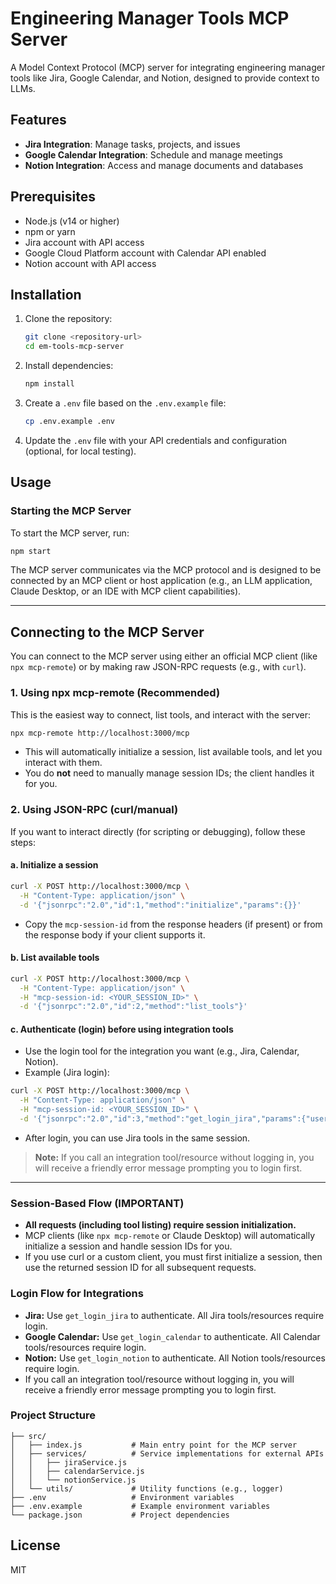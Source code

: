 # Engineering Manager Tools MCP Server

A Model Context Protocol (MCP) server for integrating engineering manager tools like Jira, Google Calendar, and Notion, designed to provide context to LLMs.

## Features

- **Jira Integration**: Manage tasks, projects, and issues
- **Google Calendar Integration**: Schedule and manage meetings
- **Notion Integration**: Access and manage documents and databases

## Prerequisites

- Node.js (v14 or higher)
- npm or yarn
- Jira account with API access
- Google Cloud Platform account with Calendar API enabled
- Notion account with API access

## Installation

1. Clone the repository:
   ```bash
   git clone <repository-url>
   cd em-tools-mcp-server
   ```

2. Install dependencies:
   ```bash
   npm install
   ```

3. Create a `.env` file based on the `.env.example` file:
   ```bash
   cp .env.example .env
   ```

4. Update the `.env` file with your API credentials and configuration (optional, for local testing).

## Usage

### Starting the MCP Server

To start the MCP server, run:

```bash
npm start
```

The MCP server communicates via the MCP protocol and is designed to be connected by an MCP client or host application (e.g., an LLM application, Claude Desktop, or an IDE with MCP client capabilities).

---

## Connecting to the MCP Server

You can connect to the MCP server using either an official MCP client (like `npx mcp-remote`) or by making raw JSON-RPC requests (e.g., with `curl`).

### 1. Using npx mcp-remote (Recommended)

This is the easiest way to connect, list tools, and interact with the server:

```bash
npx mcp-remote http://localhost:3000/mcp
```
- This will automatically initialize a session, list available tools, and let you interact with them.
- You do **not** need to manually manage session IDs; the client handles it for you.

### 2. Using JSON-RPC (curl/manual)

If you want to interact directly (for scripting or debugging), follow these steps:

#### a. Initialize a session
```bash
curl -X POST http://localhost:3000/mcp \
  -H "Content-Type: application/json" \
  -d '{"jsonrpc":"2.0","id":1,"method":"initialize","params":{}}'
```
- Copy the `mcp-session-id` from the response headers (if present) or from the response body if your client supports it.

#### b. List available tools
```bash
curl -X POST http://localhost:3000/mcp \
  -H "Content-Type: application/json" \
  -H "mcp-session-id: <YOUR_SESSION_ID>" \
  -d '{"jsonrpc":"2.0","id":2,"method":"list_tools"}'
```

#### c. Authenticate (login) before using integration tools
- Use the login tool for the integration you want (e.g., Jira, Calendar, Notion).
- Example (Jira login):
```bash
curl -X POST http://localhost:3000/mcp \
  -H "Content-Type: application/json" \
  -H "mcp-session-id: <YOUR_SESSION_ID>" \
  -d '{"jsonrpc":"2.0","id":3,"method":"get_login_jira","params":{"username":"<your-email>","apiToken":"<your-token>","host":"<your-jira-host>"}}'
```
- After login, you can use Jira tools in the same session.

> **Note:** If you call an integration tool/resource without logging in, you will receive a friendly error message prompting you to login first.

---

### Session-Based Flow (IMPORTANT)

- **All requests (including tool listing) require session initialization.**
- MCP clients (like `npx mcp-remote` or Claude Desktop) will automatically initialize a session and handle session IDs for you.
- If you use curl or a custom client, you must first initialize a session, then use the returned session ID for all subsequent requests.

### Login Flow for Integrations

- **Jira:** Use `get_login_jira` to authenticate. All Jira tools/resources require login.
- **Google Calendar:** Use `get_login_calendar` to authenticate. All Calendar tools/resources require login.
- **Notion:** Use `get_login_notion` to authenticate. All Notion tools/resources require login.
- If you call an integration tool/resource without logging in, you will receive a friendly error message prompting you to login first.

### Project Structure

```
├── src/
│   ├── index.js           # Main entry point for the MCP server
│   ├── services/          # Service implementations for external APIs
│   │   ├── jiraService.js
│   │   ├── calendarService.js
│   │   └── notionService.js
│   └── utils/             # Utility functions (e.g., logger)
├── .env                   # Environment variables
├── .env.example           # Example environment variables
└── package.json           # Project dependencies
```

## License

MIT